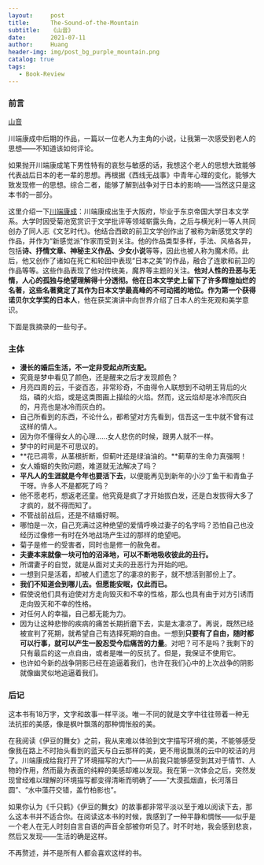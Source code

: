 ```yaml
---
layout:     post
title:      The-Sound-of-the-Mountain
subtitle:   《山音》
date:       2021-07-11
author:     Huang
header-img: img/post_bg_purple_mountain.png
catalog: true
tags:
   - Book-Review
---
```


### 前言

[山音](https://book.douban.com/subject/24736901/)

川端康成中后期的作品，一篇以一位老人为主角的小说，让我第一次感受到老人的思想——不知道该如何评论。

如果抛开川端康成笔下男性特有的哀愁与敏感的话，我想这个老人的思想大致能够代表战后日本的老一辈的思想。再根据《西线无战事》中青年心理的变化，能够大致发现修一的思想。综合二者，能够了解到战争对于日本的影响——当然这只是这本书的一部分。

这里介绍一下[川端康成](https://zh.wikipedia.org/wiki/%E5%B7%9D%E7%AB%AF%E5%BA%B7%E6%88%90)：川端康成出生于大阪府，毕业于东京帝国大学日本文学系。大学时因受菊池宽赏识于文学批评等领域崭露头角，之后与横光利一等人共同创办了同人志《文艺时代》。他结合西欧的前卫文学创作出了被称为新感觉文学的作品，并作为“新感觉派”作家而受到关注。他的作品类型多样，手法、风格各异，包括**诗、抒情文章、神秘主义作品、少女小说**等等，因此也被人称为魔术师。此后，他又创作了诸如在死亡和轮回中表现“日本之美”的作品，融合了连歌和前卫的作品等等。这些作品表现了他对传统美，魔界等主题的关注。**他对人性的丑恶与无情，人心的孤独与绝望理解得十分透彻。**他在日本文学史上留下了许多辉煌灿烂的名著，这些名著奠定了其作为日本文学最高峰的不可动摇的地位。作为**第一个获得诺贝尔文学奖的日本人**，他在获奖演讲中向世界介绍了日本人的生死观和美学意识。

下面是我摘录的一些句子。

### 主体

* **漫长的婚后生活，不一定非受起点所支配。**
* 究竟是梦中看见了颜色，还是醒来之后才发现颜色？
* 月亮四周的云，千姿百态，非常珍奇，不由得令人联想到不动明王背后的火焰，磷的火焰，或是这类图画上描绘的火焰。然而，这云焰却是冰冷而灰白的，月亮也是冰冷而灰白的。
* 自己所看到的东西，不论什么，都希望对方先看到，信吾这一生中就不曾有过这样的情人。
* 因为你不懂得女人的心理……女人悲伤的时候，跟男人就不一样。
* 梦中的时间是不可思议的。
* **花已凋零，从茎根折断，但蓟叶还是绿油油的。**蓟草的生命力真强啊！
* 女人婚姻的失败问题，难道就无法解决了吗？
* **平凡人的生涯就是今年也要活下去**，以便能再见到新年的小沙丁鱼干和青鱼子干呀。许多人不是都死了吗？
* 他不愿老朽，想返老还童。他究竟是疯了才开始拔白发，还是白发拔得大多了才疯的，就不得而知了。
* 不管战前战后，还是不结婚好啊。
* 哪怕是一次，自己充满过这种绝望的爱情呼唤过妻子的名字吗？恐怕自己也没经历过像修一有时在外地战场产生过的那样的绝望吧。
* 菊子是修一的受害者，同时也是修一的赦免者。
* **夫妻本来就像一块可怕的沼泽地，可以不断地吸收彼此的丑行。**
* 所谓妻子的自觉，就是从面对丈夫的丑恶行为开始的吧。
* 一想到只是活着，却被人们遗忘了的凄凉的影子，就不想活到那份上了。
* **我们不知道会到哪儿去。但愿能安眠，仅此而已。**
* 假使说他们具有迫使对方走向毁灭和不幸的性格，那么也具有由于对方引诱而走向毁灭和不幸的性格。
* 对任何人的幸福，自己都无能为力。
* 因为让这种悲惨的疾病的痛苦长期折磨下去，实是太凄凉了。再说，既然已经被宣判了死期，就希望自己有选择死期的自由。一想到**只要有了自由，随时都可以行事，就可以产生一股忍受今后痛苦的力量**。对吧？可不是吗？我剩下的只有最后的这一点自由，或者是唯一的反抗了。但是，我保证不使用它。
* 也许如今新的战争阴影已经在追逼着我们，也许在我们心中的上次战争的阴影就像幽灵似地追逼着我们。

### 后记

这本书有18万字，文字和故事一样平淡。唯一不同的就是文字中往往带着一种无法抗拒的美感，像是枫叶飘落的那种惆怅般的美。

在我阅读《伊豆的舞女》之前，我从来难以体验到文字描写环境的美，不能够感受像我在路上不时抬头看到的蓝天与白云那样的美，更不用说飘荡的云中的皎洁的月了。川端康成给我打开了环境描写的大门——从前我只能够感受到其对于情节、人物的作用，然而最为表面的纯粹的美感却难以发现。我在第一次体会之后，突然发现曾经难以理解的环境描写都变得清晰而明确了——“大漠孤烟直，长河落日圆”、“水中藻荇交错，盖竹柏影也”。

如果你认为《千只鹤》《伊豆的舞女》的故事都非常平淡以至于难以阅读下去，那么这本书并不适合你。在阅读这本书的时候，我感到了一种平静和惆怅——似乎是一个老人在无人时刻自言自语的声音全部被你听见了。时不时地，我会感到悲哀，然后又发现——生活的确是这样。

不再赘述，并不是所有人都会喜欢这样的书。

